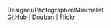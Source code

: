 Designer/Photographer/Minimalist  
[GitHub](https://github.com/dubin33)
| [Douban](https://www.douban.com/people/zhang33)
| [Flickr](https://www.flickr.com/photos/zhang33)
